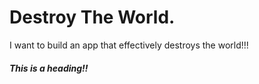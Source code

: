 # Destroy The World.
I want to build an app that effectively destroys the world!!!

##### This is a heading!!
